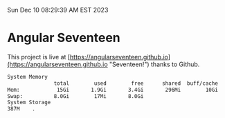 Sun Dec 10 08:29:39 AM EST 2023

# Angular Seventeen


This project is live at [https://angularseventeen.github.io](https://angularseventeen.github.io "Seventeen!") thanks to Github.

```bash
System Memory
               total        used        free      shared  buff/cache   available
Mem:            15Gi       1.9Gi       3.4Gi       296Mi        10Gi        13Gi
Swap:          8.0Gi        17Mi       8.0Gi
System Storage
387M	.
```
